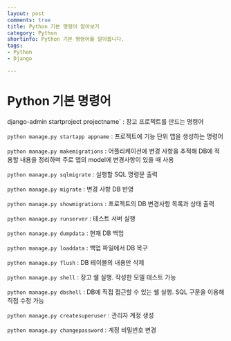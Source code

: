 ```yaml
---
layout: post
comments: true
title: Python 기본 명령어 알아보기
category: Python
shortinfo: Python 기본 명령어를 알아봅니다.
tags:
- Python
- Django

---
```




# Python 기본 명령어



django-admin startproject projectname` : 장고  프로젝트를 만드는 명령어

`python manage.py startapp appname` : 프로젝트에 기능 단위 앱을 생성하는 명령어

`python manage.py makemigrations` : 어플리케이션에 변경 사항을 추적해 DB에 적용할 내용을 정리하며 주로 앱의 model에 변경사항이 있을 때 사용

`python manage.py sqlmigrate` : 실행할 SQL 명령문 출력

`python manage.py migrate` : 변경 사항 DB 반영

`python manage.py showmigrations` : 프로젝트의 DB 변경사항 목록과 상태 출력

`python manage.py runserver` : 테스트 서버 실행

`python manage.py dumpdata` : 현재 DB 백업

`python manage.py loaddata` : 백업 파일에서 DB 복구

`python manage.py flush` : DB 테이블의 내용만 삭제

`python manage.py shell` : 장고 쉘 실행. 작성한 모델 테스트 가능

`python manage.py dbshell` : DB에 직접 접근할 수 있는 쉘 실행. SQL 구문을 이용해 직접 수정 가능

`python manage.py createsuperuser` : 관리자 계정 생성

`python manage.py changepassword` : 계정 비밀번호 변경  